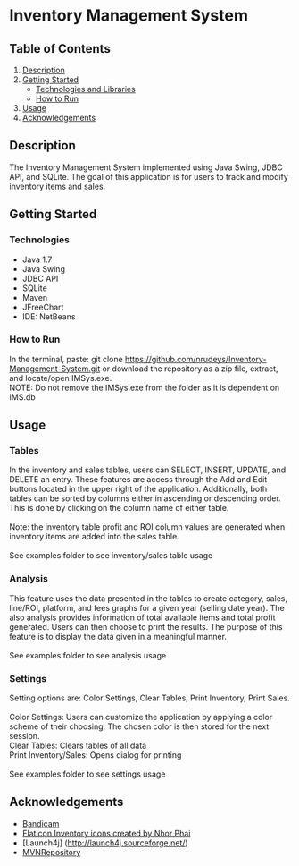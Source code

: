# Inventory Management System

## Table of Contents
1. [Description](#description)
2. [Getting Started](#getting-started)
    * [Technologies and Libraries](#technologies-and-libraries)
    * [How to Run](#how-to-run)
3. [Usage](#usage)
4. [Acknowledgements](#acknowledgements)

## Description
The Inventory Management System implemented using Java Swing, JDBC API, and SQLite.
The goal of this application is for users to track and modify inventory items and sales.

## Getting Started
### Technologies
* Java 1.7
* Java Swing
* JDBC API
* SQLite 
* Maven
* JFreeChart
* IDE: NetBeans

### How to Run
In the terminal, paste: git clone https://github.com/nrudeys/Inventory-Management-System.git or 
download the repository as a zip file, extract, and locate/open IMSys.exe. 
<br> NOTE: Do not remove the IMSys.exe from the folder as it is dependent on IMS.db 

## Usage
### Tables
In the inventory and sales tables, users can SELECT, INSERT, UPDATE, and DELETE an entry. 
These features are access through the Add and Edit buttons located in the upper right of the application. 
Additionally, both tables can be sorted by columns either in ascending or descending order. 
This is done by clicking on the column name of either table. <br>
<br> 
Note: the inventory table profit and ROI column values are generated when inventory items are added into the sales 
table.<br>
<br>
See examples folder to see inventory/sales table usage<br>

### Analysis
This feature uses the data presented in the tables to create category, sales, line/ROI, platform, and fees graphs
for a given year (selling date year). The also analysis provides information of total available items and
total profit generated. Users can then choose to print the results. The purpose of this feature is to display the
data given in a meaningful manner.<br>
<br>
See examples folder to see analysis usage<br>

 
### Settings
Setting options are: Color Settings, Clear Tables, Print Inventory, Print Sales. <br>
<br>
Color Settings: Users can customize the application by applying a color scheme of their choosing. The chosen color is then
stored for the next session.<br>
Clear Tables: Clears tables of all data<br>
Print Inventory/Sales: Opens dialog for printing<br>
<br>
See examples folder to see settings usage<br>


## Acknowledgements
* [Bandicam](https://www.bandicam.com/)
* [Flaticon Inventory icons created by Nhor Phai](https://www.flaticon.com/free-icons/inventory)
* [Launch4j] (http://launch4j.sourceforge.net/)
* [MVNRepository](https://mvnrepository.com/)
